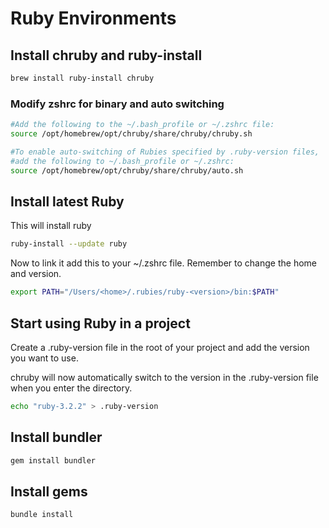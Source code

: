 # Ruby Environments

## Install chruby and ruby-install

```sh
brew install ruby-install chruby
```

### Modify zshrc for binary and auto switching

```sh
#Add the following to the ~/.bash_profile or ~/.zshrc file:
source /opt/homebrew/opt/chruby/share/chruby/chruby.sh

#To enable auto-switching of Rubies specified by .ruby-version files,
#add the following to ~/.bash_profile or ~/.zshrc:
source /opt/homebrew/opt/chruby/share/chruby/auto.sh
```

## Install latest Ruby

This will install ruby

```sh
ruby-install --update ruby
```

Now to link it add this to your ~/.zshrc file. Remember to change the home and version.

```sh
export PATH="/Users/<home>/.rubies/ruby-<version>/bin:$PATH"
```

## Start using Ruby in a project

Create a .ruby-version file in the root of your project and add the version you want to use.

chruby will now automatically switch to the version in the .ruby-version file when you enter the directory.

```sh
echo "ruby-3.2.2" > .ruby-version
```

## Install bundler

```sh
gem install bundler
```

## Install gems

```sh
bundle install
```
